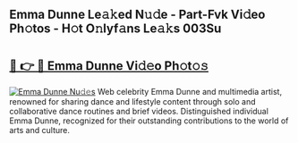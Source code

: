 ## Emma Dunne Le𝚊𝚔ed N𝚞𝚍e - Part-Fvk Vi𝚍eo Ph𝚘tos - H𝚘t O𝚗lyf𝚊ns Le𝚊𝚔s 003Su

# <h2><a href="http://hf77hxd.feru.top/?c=Emma+Dunne">🔗 👉 🔴 Emma Dunne Vi𝚍𝚎o Ph𝚘t𝚘𝚜</a></h2>

[![Emma Dunne Nu𝚍𝚎s](https://i.imgur.com/0TWrTi3.gif)](http://hf77hxd.feru.top/?c=Emma+Dunne)
Web celebrity Emma Dunne and multimedia artist, renowned for sharing dance and lifestyle content through solo and collaborative dance routines and brief videos. Distinguished individual Emma Dunne, recognized for their outstanding contributions to the world of arts and culture. 
